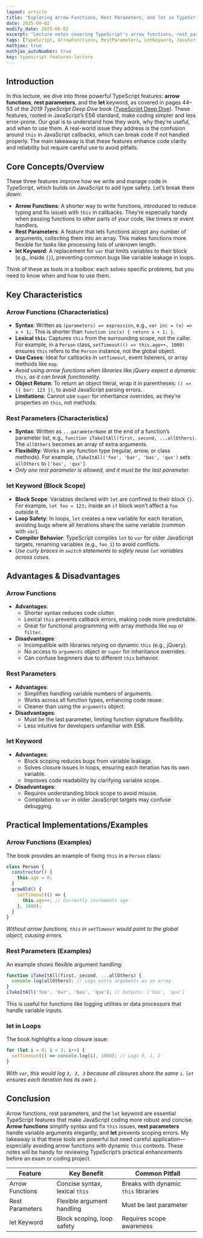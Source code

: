 ```yaml
---
layout: article
title: "Exploring Arrow Functions, Rest Parameters, and let in TypeScript"
date: 2025-06-02
modify_date: 2025-06-02
excerpt: "Lecture notes covering TypeScript's arrow functions, rest parameters, and let keyword, explaining their syntax, benefits, and practical use cases from pages 44–53 of the 2019 TypeScript Deep Dive book."
tags: [TypeScript, ArrowFunctions, RestParameters, LetKeyword, JavaScript, BookNotes]
mathjax: true
mathjax_autoNumber: true
key: typescript-features-lecture
---
```


## Introduction

In this lecture, we dive into three powerful TypeScript features: **arrow functions**, **rest parameters**, and the **let** keyword, as covered in pages 44–53 of the *2019 TypeScript Deep Dive* book ([TypeScript Deep Dive](https://basarat.gitbook.io/typescript/)). These features, rooted in JavaScript’s ES6 standard, make coding simpler and less error-prone. Our goal is to understand how they work, why they’re useful, and when to use them. A real-world issue they address is the confusion around `this` in JavaScript callbacks, which can break code if not handled properly. The main takeaway is that these features enhance code clarity and reliability but require careful use to avoid pitfalls.

## Core Concepts/Overview

These three features improve how we write and manage code in TypeScript, which builds on JavaScript to add type safety. Let’s break them down:

- **Arrow Functions**: A shorter way to write functions, introduced to reduce typing and fix issues with `this` in callbacks. They’re especially handy when passing functions to other parts of your code, like timers or event handlers.
- **Rest Parameters**: A feature that lets functions accept any number of arguments, collecting them into an array. This makes functions more flexible for tasks like processing lists of unknown length.
- **let Keyword**: A replacement for `var` that limits variables to their block (e.g., inside `{}`), preventing common bugs like variable leakage in loops.

Think of these as tools in a toolbox: each solves specific problems, but you need to know when and how to use them.

## Key Characteristics

### Arrow Functions (Characteristics)

- **Syntax**: Written as `(parameters) => expression`, e.g., `var inc = (x) => x + 1;`. This is shorter than `function inc(x) { return x + 1; }`.
- **Lexical `this`**: Captures `this` from the surrounding scope, not the caller. For example, in a `Person` class, `setTimeout(() => this.age++, 1000)` ensures `this` refers to the `Person` instance, not the global object.
- **Use Cases**: Ideal for callbacks in `setTimeout`, event listeners, or array methods like `map`.
- *Avoid using arrow functions when libraries like jQuery expect a dynamic `this`, as it can break functionality.*
- **Object Return**: To return an object literal, wrap it in parentheses: `() => ({ bar: 123 })`, to avoid JavaScript parsing errors.
- **Limitations**: Cannot use `super` for inheritance overrides, as they’re properties on `this`, not methods.

### Rest Parameters (Characteristics)

- **Syntax**: Written as `...parameterName` at the end of a function’s parameter list, e.g., `function iTakeItAll(first, second, ...allOthers)`. The `allOthers` becomes an array of extra arguments.
- **Flexibility**: Works in any function type (regular, arrow, or class methods). For example, `iTakeItAll('foo', 'bar', 'bas', 'qux')` sets `allOthers` to `['bas', 'qux']`.
- *Only one rest parameter is allowed, and it must be the last parameter.*

### let Keyword (Block Scope)

- **Block Scope**: Variables declared with `let` are confined to their block `{}`. For example, `let foo = 123;` inside an `if` block won’t affect a `foo` outside it.
- **Loop Safety**: In loops, `let` creates a new variable for each iteration, avoiding bugs where all iterations share the same variable (common with `var`).
- **Compiler Behavior**: TypeScript compiles `let` to `var` for older JavaScript targets, renaming variables (e.g., `foo_1`) to avoid conflicts.
- *Use curly braces in `switch` statements to safely reuse `let` variables across cases.*

## Advantages & Disadvantages

### Arrow Functions

- **Advantages**:
  - Shorter syntax reduces code clutter.
  - Lexical `this` prevents callback errors, making code more predictable.
  - Great for functional programming with array methods like `map` or `filter`.
- **Disadvantages**:
  - Incompatible with libraries relying on dynamic `this` (e.g., jQuery).
  - No access to `arguments` object or `super` for inheritance overrides.
  - Can confuse beginners due to different `this` behavior.

### Rest Parameters

- **Advantages**:
  - Simplifies handling variable numbers of arguments.
  - Works across all function types, enhancing code reuse.
  - Cleaner than using the `arguments` object.
- **Disadvantages**:
  - Must be the last parameter, limiting function signature flexibility.
  - Less intuitive for developers unfamiliar with ES6.

### let Keyword

- **Advantages**:
  - Block scoping reduces bugs from variable leakage.
  - Solves closure issues in loops, ensuring each iteration has its own variable.
  - Improves code readability by clarifying variable scope.
- **Disadvantages**:
  - Requires understanding block scope to avoid misuse.
  - Compilation to `var` in older JavaScript targets may confuse debugging.

## Practical Implementations/Examples

### Arrow Functions (Examples)

The book provides an example of fixing `this` in a `Person` class:

```javascript
class Person {
  constructor() {
    this.age = 0;
  }
  growOld() {
    setTimeout(() => {
      this.age++; // Correctly increments age
    }, 1000);
  }
}
```

*Without arrow functions, `this` in `setTimeout` would point to the global object, causing errors.*

### Rest Parameters (Examples)

An example shows flexible argument handling:

```javascript
function iTakeItAll(first, second, ...allOthers) {
  console.log(allOthers); // Logs extra arguments as an array
}
iTakeItAll('foo', 'bar', 'bas', 'qux'); // Outputs: ['bas', 'qux']
```

This is useful for functions like logging utilities or data processors that handle variable inputs.

### let in Loops

The book highlights a loop closure issue:

```javascript
for (let i = 0; i < 3; i++) {
  setTimeout(() => console.log(i), 1000); // Logs 0, 1, 2
}
```

*With `var`, this would log `3, 3, 3` because all closures share the same `i`. `let` ensures each iteration has its own `i`.*

## Conclusion

Arrow functions, rest parameters, and the `let` keyword are essential TypeScript features that make JavaScript coding more robust and concise. **Arrow functions** simplify syntax and fix `this` issues, **rest parameters** handle variable arguments elegantly, and **let** prevents scoping errors. My takeaway is that these tools are powerful but need careful application—especially avoiding arrow functions with dynamic `this` contexts. These notes will be handy for reviewing TypeScript’s practical enhancements before an exam or coding project.

| Feature | Key Benefit | Common Pitfall |
|---------|-------------|----------------|
| Arrow Functions | Concise syntax, lexical `this` | Breaks with dynamic `this` libraries |
| Rest Parameters | Flexible argument handling | Must be last parameter |
| let Keyword | Block scoping, loop safety | Requires scope awareness |
